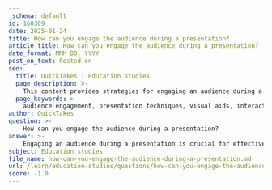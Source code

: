 ```yaml
---
_schema: default
id: 160309
date: 2025-01-24
title: How can you engage the audience during a presentation?
article_title: How can you engage the audience during a presentation?
date_format: MMM DD, YYYY
post_on_text: Posted on
seo:
  title: QuickTakes | Education studies
  page_description: >-
    This content provides strategies for engaging an audience during a presentation, including the use of visual aids, interactive elements, storytelling, and effective delivery techniques.
  page_keywords: >-
    audience engagement, presentation techniques, visual aids, interactive elements, storytelling, asking questions, delivery practice, clarity, feedback, summarize key points
author: QuickTakes
question: >-
    How can you engage the audience during a presentation?
answer: >-
    Engaging an audience during a presentation is crucial for effective communication and retention of information. Here are several strategies to enhance audience engagement:\n\n1. **Use Visual Aids**: Incorporating visual aids such as slides, infographics, and videos can significantly enhance understanding and retention. Ensure that these aids are clear, relevant, and simple, focusing on main points rather than overwhelming details. This helps maintain the audience's attention and reinforces your message.\n\n2. **Interactive Elements**: Introduce interactive components like polls, quizzes, or demonstrations. These activities not only involve the audience directly but also make the presentation more dynamic and enjoyable. For example, using tools like Mentimeter or Kahoot can facilitate real-time feedback and participation.\n\n3. **Storytelling**: Weaving stories into your presentation can create a connection with the audience. Personal anecdotes or case studies can make your content relatable and memorable, helping to illustrate key points effectively.\n\n4. **Ask Questions**: Engaging the audience with questions encourages participation and keeps their attention. You can pose rhetorical questions to provoke thought or direct questions to invite responses, fostering a two-way interaction.\n\n5. **Practice Delivery**: A confident and enthusiastic delivery can captivate an audience. Practicing your presentation multiple times can help you refine your pacing, tone, and body language, making you more engaging.\n\n6. **Clarity and Simplicity**: Aim for clarity in your message. Avoid jargon and complex language that may confuse the audience. Instead, use straightforward language and clear examples to convey your points effectively.\n\n7. **Feedback and Adaptation**: Be attentive to the audience's reactions and adjust your presentation accordingly. If you notice signs of disengagement, consider changing your approach, such as incorporating a quick interactive segment or asking for audience input.\n\n8. **Summarize Key Points**: Periodically summarizing key points throughout your presentation can help reinforce the information and keep the audience focused on the main ideas.\n\nBy implementing these strategies, you can create a more engaging and impactful presentation that resonates with your audience and enhances their understanding of the material.
subject: Education studies
file_name: how-can-you-engage-the-audience-during-a-presentation.md
url: /learn/education-studies/questions/how-can-you-engage-the-audience-during-a-presentation
score: -1.0
---
```


&nbsp;